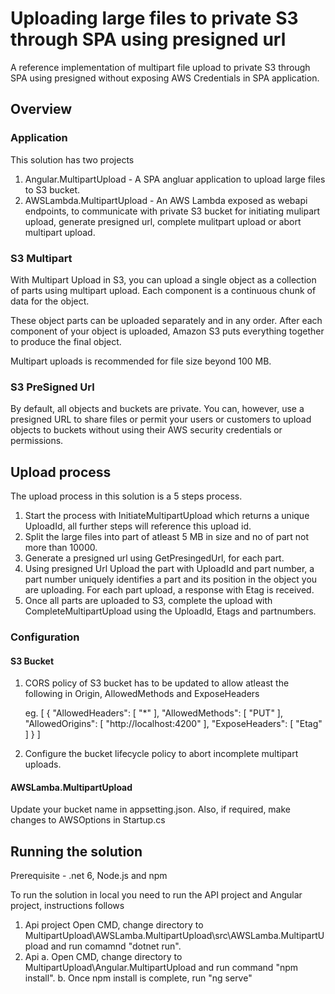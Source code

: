 # Uploading large files to private S3 through SPA using presigned url #

A reference implementation of multipart file upload to private S3 through SPA using presigned without exposing AWS Credentials in SPA application.

## Overview ##

### Application ###

This solution has two projects
  1. Angular.MultipartUpload - A SPA angluar application to upload large files to S3 bucket.
  2. AWSLambda.MultipartUpload - An AWS Lambda exposed as webapi endpoints, to communicate with private S3 bucket for initiating mulipart upload, generate presigned url, complete mulitpart upload or abort multipart upload.

### S3 Multipart ###

With Multipart Upload in S3, you can upload a single object as a collection of parts using multipart upload. Each component is a continuous chunk of data for the object. 

These object parts can be uploaded separately and in any order. After each component of your object is uploaded, Amazon S3 puts everything together to produce the final object.

Multipart uploads is recommended for file size beyond 100 MB.

	

### S3 PreSigned Url ###

By default, all objects and buckets are private. You can, however, use a presigned URL to share files or permit your users or customers to upload objects to buckets without using their AWS security credentials or permissions.


## Upload process ##
The upload process in this solution is a 5 steps process. 

1. Start the process with InitiateMultipartUpload which returns a unique UploadId, all further steps will reference this upload id. 
2. Split the large files into part of atleast 5 MB in size and no of part not more than 10000.
3. Generate a presigned url using GetPresingedUrl, for each part.
4. Using presigned Url Upload the part with UploadId and part number, a part number uniquely identifies a part and its position in the object you are uploading. 
For each part upload, a response with Etag is received.
5. Once all parts are uploaded to S3, complete the upload with CompleteMultipartUpload using the UploadId, Etags and partnumbers.

### Configuration ###

#### S3 Bucket ####

1.	CORS policy of S3 bucket has to be updated to allow atleast the following in Origin, AllowedMethods and ExposeHeaders

	eg.
	[
		{
			"AllowedHeaders": [
				"*"
			],
			"AllowedMethods": [
				"PUT"
			],
			"AllowedOrigins": [
				"http://localhost:4200"
			],
			"ExposeHeaders": [
				"Etag"
			]
		}
	]

2.	Configure the bucket lifecycle policy to abort incomplete multipart uploads.


#### AWSLamba.MultipartUpload  ####

Update your bucket name in appsetting.json.
Also, if required, make changes to AWSOptions in Startup.cs

## Running the solution ##

Prerequisite - .net 6, Node.js and npm

To run the solution in local you need to run the API project and Angular project, instructions follows

1. Api project 
		Open CMD, change directory to MultipartUpload\AWSLamba.MultipartUpload\src\AWSLamba.MultipartUpload and run comamnd "dotnet run".
2. Api
		a. Open CMD, change directory to MultipartUpload\Angular.MultipartUpload and run command "npm install".
		b. Once npm install is complete, run "ng serve"
	   
